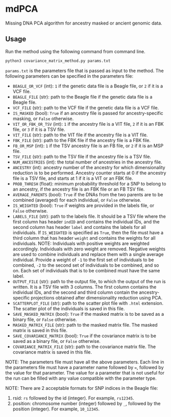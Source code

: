 # mdPCA
Missing DNA PCA algorithm for ancestry masked or ancient genomic data.

## Usage
Run the method using the following command from command line.
```bash
python3 covariance_matrix_method.py params.txt
```
`params.txt` is the parameters file that is passed as input to the method. The following parameters can be specified in the parameters file:
* `BEAGLE_OR_VCF` (int): `1` if the genetic data file is a Beagle file, or `2` if it is a VCF file.
* `BEAGLE_FILE` (str): path to the Beagle file if the genetic data file is a Beagle file.
* `VCF_FILE` (str): path to the VCF file if the genetic data file is a VCF file.
* `IS_MASKED` (bool): `True` if an ancestry file is passed for ancestry-specific masking, or `False` otherwise.
* `VIT_OR_FBK_OR_TSV` (int): `1` if the ancestry file is a VIT file, `2` if it is an FBK file, or `3` if it is a TSV file.
* `VIT_FILE` (str): path to the VIT file if the ancestry file is a VIT file.
* `FBK_FILE` (str): path to the FBK file if the ancestry file is a FBK file.
* `FB_OR_MSP` (int): `1` if the TSV ancestry file is an FB file, or `2` if it is an MSP file.
* `TSV_FILE` (str): path to the TSV file if the ancestry file is a TSV file.
* `NUM_ANCESTRIES` (int): the total number of ancestries in the ancestry file.
* `ANCESTRY` (int): ancestry number of the ancestry for which dimensionality reduction is to be performed. Ancestry counter starts at 0 if the ancestry file is a TSV file, and starts at 1 if it is a VIT or an FBK file.
* `PROB_THRESH` (float): minimum probability threshold for a SNP to belong to an ancestry, if the ancestry file is an FBK file or an FB TSV file.
* `AVERAGE_PARENTS` (bool): `True` if the DNAs from the two parents are to be combined (averaged) for each individual, or `False` otherwise.
* `IS_WEIGHTED` (bool): `True` if weights are provided in the labels file, or `False` otherwise.  
* `LABELS_FILE` (str): path to the labels file. It should be a TSV file where the first column has header `indID` and contains the individual IDs, and the second column has header `label` and contains the labels for all individuals. If `IS_WEIGHTED` is specified as `True`, then the file must have a third column that has header `weight` and contains the weights for all individuals.
NOTE: Individuals with positive weights are weighted accordingly. Individuals with zero weight are removed. Negative weights are used to combine individuals and replace them with a single average individual. Provide a weight of `-1` to the first set of individuals to be combined, `-2` to the second set of individuals to be combined, and so on. Each set of individuals that is to be combined must have the same label.
* `OUTPUT_FILE` (str): path to the output file, to which the output of the run is written. It is a TSV file with 3 columns. The first column contains the individual IDs, and the second and third column contain the ancestry-specific projections obtained after dimensionality reduction using PCA.
* `SCATTERPLOT_FILE` (str): path to the scatter plot file with `.html` extension. The scatter plot of the individuals is saved in this file.
* `SAVE_MASKED_MATRIX` (bool): `True` if the masked matrix is to be saved as a binary file, or `False` otherwise.
* `MASKED_MATRIX_FILE` (str): path to the masked matrix file. The masked matrix is saved in this file.
* `SAVE_COVARIANCE_MATRIX` (bool): `True` if the covariance matrix is to be saved as a binary file, or `False` otherwise.
* `COVARIANCE_MATRIX_FILE` (str): path to the covariance matrix file. The covariance matrix is saved in this file.

NOTE: The parameters file must have all the above parameters. Each line in the parameters file must have a parameter name followed by `=`, followed by the value for that parameter. The value for a parameter that is not useful for the run can be filled with any value compatible with the parameter type.

NOTE: There are 2 acceptable formats for SNP indices in the Beagle file: 
1. rsid: `rs` followed by the id (integer). For example, `rs12345`.
2. position: chromosome number (integer) followed by `_`, followed by the position (integer). For example, `10_12345`.
